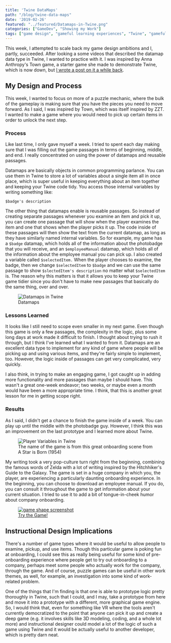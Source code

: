 ```yaml
---
title: 'Twine DataMaps'
path: "/blog/twine-data-maps"
date: '2019-02-26'
featured: "../featured/Datamaps-in-Twine.png"
categories: ["GameDev", "Showing my Work"]
tags: ["game design", "gameful learning experiences", "Twine", "gameful design"]
---
```


This week, I attempted to scale back my game design ambitions and I, partly, succeeded. After looking a some videos that described the datamap data type in Twine, I wanted to practice with it. I was inspired by Anna Anthropy's Town game, a starter game she made to demonstrate Twine, which is now down, but [I wrote a post on it a while back](https://www.knanthony.com/blog/unconventional-using-google-forms-for-text-based-branching).

## My Design and Process

This week, I wanted to focus on more of a puzzle mechanic, where the bulk of the gameplay is making sure that you have the pieces you need to move forward. As I said, I was inspired by Town, which was itself inspired by ZZT. I wanted to make a game where you would need to pick up certain items in order to unlock the next step.

### Process
Like last time, I only gave myself a week. I tried to spent each day making sure that I was filling out the game passages in terms of beginning, middle, and end. I really concentrated on using the power of datamaps and reusable passages. 

Datamaps are basically objects in common programming parlance. You can use them in Twine to store a lot of variables about a single item all in once place, which is super useful in keeping everything about an item together and keeping your Twine code tidy. You access those internal variables by writing something like:

```
$badge's description
```

The other thing that datamaps enable is reusable passages. So instead of creating separate passages whenever you examine an item and pick it up, you can create one passage that will show when the player examines the item and one that shows when the player picks it up. The code inside of these passages will then show the text from the current datamap, as long as they have similarly named internal variables. So for example, my game has a `$badge` datamap, which holds all of the information about the photobadge that you will receive, and an `$employeeManual` datamap, which holds all of the information about the employee manual you can pick up. I also created a variable called `$selectedItem.` When the player chooses to examine, the badge, then we change `$selectedItem` to `$badge` and we can use the same passage to show `$slectedItem's description` no matter what `$selectedItem` is. The reason why this matters is that it allows you to keep your Twine game tidier since you don't have to make new passages that basically do the same thing, over and over.

<figure>
    <img
      sizes="(max-width: 810px) 100vw, 810px"
      srcset="https://res.cloudinary.com/dhdaswa6t/image/upload/f_auto,q_60,w_203/v1551146814/blog/Datamaps.png 203w,
              https://res.cloudinary.com/dhdaswa6t/image/upload/f_auto,q_60,w_405/v1551146814/blog/Datamaps.png 405w,
              https://res.cloudinary.com/dhdaswa6t/image/upload/f_auto,q_60,w_810/v1551146814/blog/Datamaps.png 810w,
              https://res.cloudinary.com/dhdaswa6t/image/upload/f_auto,q_60,w_1215/v1551146814/blog/Datamaps.png 1215w"
      src="https://res.cloudinary.com/dhdaswa6t/image/upload/f_auto,q_60,w_810/v1551146814/blog/Datamaps.png"
      alt="Datamaps in Twine" />
    <figcaption>Datamaps</figcaption>
  </figure>


### Lessons Learned

It looks like I still need to scope even smaller in my next game. Even though this game is only a few passages, the complexity in the logic, plus some long days at work made it difficult to finish. I thought about trying to rush it through, but I think I've learned what I wanted to from it. Datamaps are an excellent data type to implement for any kind of game where people will be picking up and using various items, and they're fairly simple to implement, too. However, the logic inside of passages can get very complicated, very quickly.

I also think, in trying to make an engaging game, I got caught up in adding more functionality and more passages than maybe I should have. This wasn't a great one-week endeavor; two weeks, or maybe even a month would have been a more appropriate time. I think, that this is another great lesson for me in getting scope right. 


### Results

As I said, I didn't get a chance to finish the game inside of a week. You can play up until the middle with the photobadge guy. However, I think this was an improvement on the last prototype and I learned more about Twine.

<figure>
    <img
      sizes="(max-width: 810px) 100vw, 810px"
      srcset="https://res.cloudinary.com/dhdaswa6t/image/upload/f_auto,q_60,w_203/v1551147924/blog/GladToHaveYouWithUs.png 203w,
              https://res.cloudinary.com/dhdaswa6t/image/upload/f_auto,q_60,w_405/v1551147924/blog/GladToHaveYouWithUs.png 405w,
              https://res.cloudinary.com/dhdaswa6t/image/upload/f_auto,q_60,w_810/v1551147924/blog/GladToHaveYouWithUs.png 810w,
              https://res.cloudinary.com/dhdaswa6t/image/upload/f_auto,q_60,w_1215/v1551147924/blog/GladToHaveYouWithUs.png 1215w"
      src="https://res.cloudinary.com/dhdaswa6t/image/upload/f_auto,q_60,w_810/v1551147924/blog/GladToHaveYouWithUs.png"
      alt="Player Variables in Twine" />
    <figcaption>The name of the game is from this great onboarding scene from A Star is Born (1954)</figcaption>
  </figure>

My writing took a very pop-culture turn right from the beginning, combining the famous words of Zelda with a lot of writing inspired by the Hitchhiker's Guide to the Galaxy. The game is set in a huge company in which you, the player, are experiencing a particularly daunting onboarding experience. In the beginning, you can choose to download an employee manual. If you do, you can consult it throughout the game to get information about your current situation. I tried to use it to add a bit of tongue-in-cheek humor about company onboarding. 

<figure>
    <a href="https://s3.amazonaws.com/showcase.knanthony.com/gamedev/twine/GTHYWU/Glad_to_have_you_with_us.html" target="blank">
      <img
        sizes="(max-width: 810px) 100vw, 810px"
        srcset="https://res.cloudinary.com/dhdaswa6t/image/upload/f_auto,q_60,w_203/v1551146748/blog/Story_Size.png 203w,
                https://res.cloudinary.com/dhdaswa6t/image/upload/f_auto,q_60,w_405/v1551146748/blog/Story_Size.png 405w,
                https://res.cloudinary.com/dhdaswa6t/image/upload/f_auto,q_60,w_810/v1551146748/blog/Story_Size.png 810w,
                https://res.cloudinary.com/dhdaswa6t/image/upload/f_auto,q_60,w_1215/v1551146748/blog/Story_Size.png 1215w"
        src="https://res.cloudinary.com/dhdaswa6t/image/upload/f_auto,q_60,w_810/v1551146748/blog/Story_Size.png"
        alt="game shape screenshot" />
      <figcaption>Try the Game!</figcaption>
    </a>
</figure>

## Instructional Design Implications

There's a number of game types where it would be useful to allow people to examine, pickup, and use items. Though this particular game is poking fun at onboarding, I could see this as really being useful for some kind of pre-onboarding experience where people get to try out onboarding to a company, perhaps meet some people who actually work for the company, through the game. And of course, puzzle games can be useful in other work themes, as well, for example, an investigation into some kind of work-related problem.

One of the things that I'm finding is that one is able to prototype logic pretty thoroughly in Twine, such that I could, and I may, take a prototype from here and move it into a prototype with a different, more graphical game engine. So, I would think that, even for something like VR where the tools aren't currently democratized to the point that anyone can pick it up and create a deep game (e.g. it involves skills like 3D modeling, coding, and a whole lot more) and instructional designer could model a lot of the logic of such a game using Twine and it would be actually useful to another developer, which is pretty darn neat.
